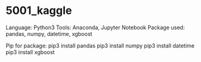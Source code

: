 # 5001_kaggle
Language: Python3
Tools: Anaconda, Jupyter Notebook
Package used: pandas, numpy, datetime, xgboost 

Pip for package:
pip3 install pandas
pip3 install numpy
pip3 install datetime
pip3 install xgboost
